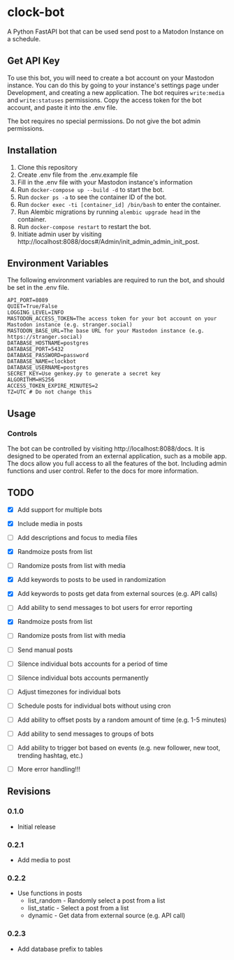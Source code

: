 # clock-bot

A Python FastAPI bot that can be used send post to a Matodon Instance on a schedule.

## Get API Key

To use this bot, you will need to create a bot account on your Mastodon instance. You can do this by going to your instance's settings page under Development, and creating a new application. The bot requires  `write:media` and `write:statuses` permissions. Copy the access token for the bot account, and paste it into the .env file.

The bot requires no special permissions.  Do not give the bot admin permissions.

## Installation

1. Clone this repository
2. Create .env file from the .env.example file
3. Fill in the .env file with your Mastodon instance's information
4. Run `docker-compose up --build -d` to start the bot.
5. Run `docker ps -a` to see the container ID of the bot.
6. Run `docker exec -ti [container_id] /bin/bash` to enter the container.
7. Run Alembic migrations by running `alembic upgrade head` in the container.
8. Run `docker-compose restart` to restart the bot.
9. Initiate admin user by visiting http://localhost:8088/docs#/Admin/init_admin_admin_init_post. 


## Environment Variables

The following environment variables are required to run the bot, and should be set in the .env file.

```
API_PORT=8089
QUIET=True/False
LOGGING_LEVEL=INFO
MASTODON_ACCESS_TOKEN=The access token for your bot account on your Mastodon instance (e.g. stranger.social)
MASTODON_BASE_URL=The base URL for your Mastodon instance (e.g. https://stranger.social)
DATABASE_HOSTNAME=postgres
DATABASE_PORT=5432
DATABASE_PASSWORD=password
DATABASE_NAME=clockbot
DATABASE_USERNAME=postgres
SECRET_KEY=Use genkey.py to generate a secret key
ALGORITHM=HS256
ACCESS_TOKEN_EXPIRE_MINUTES=2
TZ=UTC # Do not change this
```

## Usage

### Controls

The bot can be controlled by visiting http://localhost:8088/docs.  It is designed to be operated from an external application, such as a mobile app.  The docs allow you full access to all the features of the bot. Including admin functions and user control. Refer to the docs for more information.

## TODO

- [X] Add support for multiple bots
- [X] Include media in posts
- [ ] Add descriptions and focus to media files
- [X] Randmoize posts from list
- [ ] Randomize posts from list with media
- [X] Add keywords to posts to be used in randomization
- [X] Add keywords to posts get data from external sources (e.g. API calls)
- [ ] Add ability to send messages to bot users for error reporting
- [X] Randmoize posts from list
- [ ] Randomize posts from list with media
- [ ] Send manual posts
- [ ] Silence individual bots accounts for a period of time
- [ ] Silence individual bots accounts permanently
- [ ] Adjust timezones for individual bots
- [ ] Schedule posts for individual bots without using cron
- [ ] Add ability to offset posts by a random amount of time (e.g. 1-5 minutes)
- [ ] Add ability to send messages to groups of bots
- [ ] Add ability to trigger bot based on events (e.g. new follower, new toot, trending hashtag, etc.)
- [ ] More error handling!!!


## Revisions

### 0.1.0

- Initial release

### 0.2.1

- Add media to post

### 0.2.2

- Use functions in posts
  - list_random - Randomly select a post from a list
  - list_static - Select a post from a list
  - dynamic - Get data from external source (e.g. API call)

### 0.2.3

- Add database prefix to tables